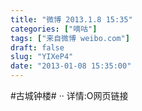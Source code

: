 ```yaml
---
title: "微博 2013.1.8 15:35"
categories: ["嘀咕"]
tags: ["来自微博 weibo.com"]
draft: false
slug: "YIXeP4"
date: "2013-01-08 15:35:00"
---
```


<p>#古城钟楼# ·· 详情:O网页链接 ​​​​</p>
